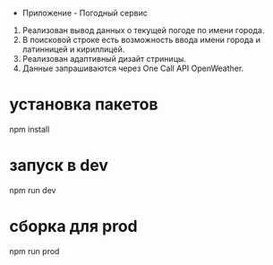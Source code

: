 * Приложение - Погодный сервис
1. Реализован вывод данных о текущей погоде по имени города.
2. В поисковой строке есть возможность ввода имени города и латинницей и кириллицей.
3. Реализован адаптивный дизайт стриницы.
4. Данные запрашиваются через One Call API OpenWeather.

# установка пакетов
npm install

# запуск в dev
npm run dev

# сборка для prod
npm run prod
